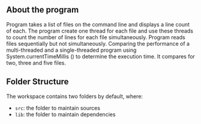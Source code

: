 ## About the program
Program takes a list of files on the command line and displays a line count of each. The program create one thread for each file and use these threads to count the number of lines for each file simultaneously. Program reads files sequentially but not simultaneously. Comparing the performance of a multi-threaded and a single-threaded program using System.currentTimeMillis () to determine the execution time. It compares for two, three and five files.

## Folder Structure

The workspace contains two folders by default, where:

- `src`: the folder to maintain sources
- `lib`: the folder to maintain dependencies
